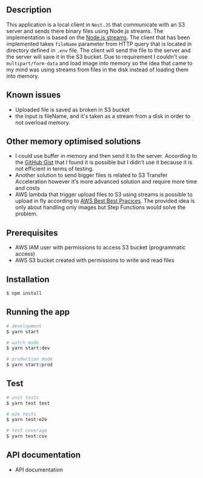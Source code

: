 ## Description

This application is a local client in `Nest.JS` that communicate with 
an S3 server and sends there binary files using Node.js 
streams. The implementation is based on the [Node.js streams](https://nodejs.org/api/stream.html).
The client that has been implemented takes `fileName` parameter
from HTTP query that is located in directory defined in `.env` file.
The client will send the file to the server and the server will 
save it in the S3 bucket. Due to requirement I couldn't use `multipart/form-data` 
and load image into memory so the idea that came to my mind was using streams from 
files in the disk instead of loading them into memory.

## Known issues

- Uploaded file is saved as broken in S3 bucket
- the input is fileName, and it's taken as a stream from a disk in order to not overload memory.

## Other memory optimised solutions

- I could use buffer in memory and then send it to the server. According to the [GitHub Gist](https://gist.github.com/jonilsonds9/efc228e34a298fa461d378f48ef67836)
that I found it is possible but I didn't use it because it is not efficient in terms of testing.
- Another solution to send bigger files is related to S3 Transfer Acceleration however it's more
advanced solution and require more time and costs
- AWS lambda that trigger upload files to S3 using streams is possible to upload in fly according to 
[AWS Best Best Pracices](https://aws.amazon.com/blogs/compute/resize-images-on-the-fly-with-amazon-s3-aws-lambda-and-amazon-api-gateway/).
The provided idea is only about handling only images but Step Functions would solve the problem. 

## Prerequisites
- AWS IAM user with permissions to access S3 bucket (programmatic access)
- AWS S3 bucket created with permissions to write and read files


## Installation

```bash
$ npm install
```

## Running the app

```bash
# development
$ yarn start

# watch mode
$ yarn start:dev

# production mode
$ yarn start:prod
```

## Test

```bash
# unit tests
$ yarn test test

# e2e tests
$ yarn test:e2e

# test coverage
$ yarn test:cov
```

## API documentation

- API documentation

